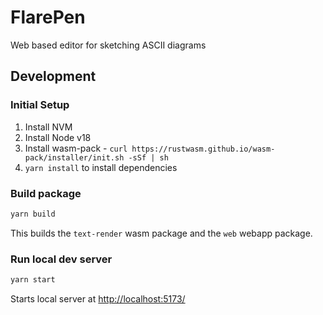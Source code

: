 # FlarePen

Web based editor for sketching ASCII diagrams

## Development

### Initial Setup

1. Install NVM
2. Install Node v18
3. Install wasm-pack - `curl https://rustwasm.github.io/wasm-pack/installer/init.sh -sSf | sh`
4. `yarn install` to install dependencies

### Build package

```sh
yarn build
```

This builds the `text-render` wasm package and the `web` webapp package.

### Run local dev server

```sh
yarn start
```

Starts local server at [http://localhost:5173/](http://localhost:5173/)
